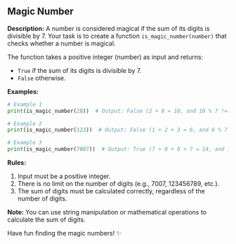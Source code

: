 ## Magic Number

**Description:**
A number is considered magical if the sum of its digits is divisible by 7. Your task is to create a function `is_magic_number(number)` that checks whether a number is magical.

The function takes a positive integer (number) as input and returns:

-   `True` if the sum of its digits is divisible by 7.
-   `False` otherwise.

**Examples:**

```python
# Example 1
print(is_magic_number(28))  # Output: False (2 + 8 = 10, and 10 % 7 != 0)

# Example 2
print(is_magic_number(123))  # Output: False (1 + 2 + 3 = 6, and 6 % 7 != 0)

# Example 3
print(is_magic_number(7007))  # Output: True (7 + 0 + 0 + 7 = 14, and 14 % 7 == 0)
```

**Rules:**

1. Input must be a positive integer.
2. There is no limit on the number of digits (e.g., 7007, 123456789, etc.).
3. The sum of digits must be calculated correctly, regardless of the number of digits.

**Note:**
You can use string manipulation or mathematical operations to calculate the sum of digits.

Have fun finding the magic numbers! ✨